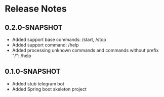 # Release Notes


## 0.2.0-SNAPSHOT


* Added support base commands: /start, /stop
* Added support command: /help
* Added processing unknown commands and commands without prefix "/": /help




## 0.1.0-SNAPSHOT


* Added stub telegram bot
* Added Spring boot skeleton project
